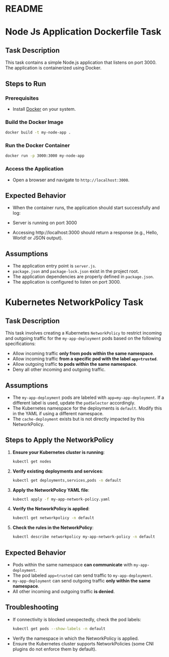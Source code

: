# README

# Node Js Application Dockerfile Task

## Task Description
This task contains a simple Node.js application that listens on port 3000. The application is containerized using Docker.

## Steps to Run

### Prerequisites
- Install [Docker](https://www.docker.com/get-started) on your system.

### Build the Docker Image
```sh
docker build -t my-node-app .
```

### Run the Docker Container
```sh
docker run -p 3000:3000 my-node-app
```

### Access the Application
- Open a browser and navigate to `http://localhost:3000`.

## Expected Behavior

- When the container runs, the application should start successfully and log:

- Server is running on port 3000

- Accessing http://localhost:3000 should return a response (e.g., Hello, World! or JSON output).

## Assumptions
- The application entry point is `server.js`.
- `package.json` and `package-lock.json` exist in the project root.
- The application dependencies are properly defined in `package.json`.
- The application is configured to listen on port 3000.


# Kubernetes NetworkPolicy Task

## Task Description
This task involves creating a Kubernetes `NetworkPolicy` to restrict incoming and outgoing traffic for the `my-app-deployment` pods based on the following specifications:

- Allow incoming traffic **only from pods within the same namespace**.
- Allow incoming traffic **from a specific pod with the label `app=trusted`**.
- Allow outgoing traffic **to pods within the same namespace**.
- Deny all other incoming and outgoing traffic.

## Assumptions
- The `my-app-deployment` pods are labeled with `app=my-app-deployment`. If a different label is used, update the `podSelector` accordingly.
- The Kubernetes namespace for the deployments is `default`. Modify this in the YAML if using a different namespace.
- The `cache-deployment` exists but is not directly impacted by this NetworkPolicy.

## Steps to Apply the NetworkPolicy

1. **Ensure your Kubernetes cluster is running**:
   ```sh
   kubectl get nodes
   ```

2. **Verify existing deployments and services**:
   ```sh
   kubectl get deployments,services,pods -n default
   ```

3. **Apply the NetworkPolicy YAML file**:
   ```sh
   kubectl apply -f my-app-network-policy.yaml
   ```

4. **Verify the NetworkPolicy is applied**:
   ```sh
   kubectl get networkpolicy -n default
   ```

5. **Check the rules in the NetworkPolicy**:
   ```sh
   kubectl describe networkpolicy my-app-network-policy -n default
   ```

## Expected Behavior
- Pods within the same namespace **can communicate** with `my-app-deployment`.
- The pod labeled `app=trusted` can send traffic to `my-app-deployment`.
- `my-app-deployment` can send outgoing traffic **only within the same namespace**.
- All other incoming and outgoing traffic **is denied**.

## Troubleshooting
- If connectivity is blocked unexpectedly, check the pod labels:
  ```sh
  kubectl get pods --show-labels -n default
  ```
- Verify the namespace in which the NetworkPolicy is applied.
- Ensure the Kubernetes cluster supports NetworkPolicies (some CNI plugins do not enforce them by default).




